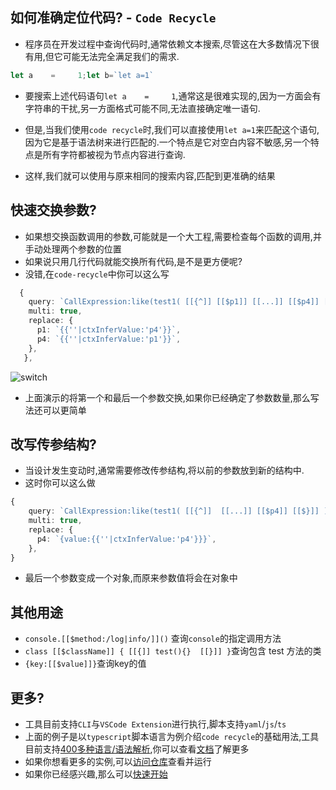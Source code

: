 ## 如何准确定位代码? - `Code Recycle`
- 程序员在开发过程中查询代码时,通常依赖文本搜索,尽管这在大多数情况下很有用,但它可能无法完全满足我们的需求.

```ts
let a    =     1;let b=`let a=1`
```

- 要搜索上述代码语句`let a    =     1`,通常这是很难实现的,因为一方面会有字符串的干扰,另一方面格式可能不同,无法直接确定唯一语句.

- 但是,当我们使用`code recycle`时,我们可以直接使用`let a=1`来匹配这个语句,因为它是基于语法树来进行匹配的.一个特点是它对空白内容不敏感,另一个特点是所有字符都被视为节点内容进行查询.
- 这样,我们就可以使用与原来相同的搜索内容,匹配到更准确的结果

## 快速交换参数?
- 如果想交换函数调用的参数,可能就是一个大工程,需要检查每个函数的调用,并手动处理两个参数的位置
- 如果说只用几行代码就能交换所有代码,是不是更方便呢?
- 没错,在`code-recycle`中你可以这么写

```ts
  {
    query: `CallExpression:like(test1( [[{^]] [[$p1]] [[...]] [[$p4]] [[$}]] ) )`,
    multi: true,
    replace: {
      p1: `{{''|ctxInferValue:'p4'}}`,
      p4: `{{''|ctxInferValue:'p1'}}`,
    },
   },
```

![switch](https://cdn.jsdelivr.net/gh/wszgrcy/code-recycle@1.2.0/docs/zh-Hans/image/like/switch-example.png)

- 上面演示的将第一个和最后一个参数交换,如果你已经确定了参数数量,那么写法还可以更简单

## 改写传参结构?
- 当设计发生变动时,通常需要修改传参结构,将以前的参数放到新的结构中.
- 这时你可以这么做

```ts
{
    query: `CallExpression:like(test1( [[{^]]  [[...]] [[$p4]] [[$}]] ) )`,
    multi: true,
    replace: {
      p4: `{value:{{''|ctxInferValue:'p4'}}}`,
    },
}
```

- 最后一个参数变成一个对象,而原来参数值将会在对象中

## 其他用途

- `console.[[$method:/log|info/]]()` 查询`console`的指定调用方法
- `class [[$className]] { [[{]] test(){}  [[}]] }`查询包含 test 方法的类
- `{key:[[$value]]}`查询key的值

## 更多?
- 工具目前支持`CLI`与`VSCode Extension`进行执行,脚本支持`yaml`/`js`/`ts`
- 上面的例子是以`typescript`脚本语言为例介绍`code recycle`的基础用法,工具目前支持[400多种语言/语法解析](https://wszgrcy.github.io/code-recycle/#/zh-Hans/%E8%A7%A3%E6%9E%90%E5%99%A8),你可以查看[文档](https://wszgrcy.github.io/code-recycle/#/zh-Hans/README)了解更多
- 如果你想看更多的实例,可以[访问仓库](https://github.com/wszgrcy/code-recycle-plugin-script)查看并运行
- 如果你已经感兴趣,那么可以[快速开始](https://wszgrcy.github.io/code-recycle/#/zh-Hans/%E5%BF%AB%E9%80%9F%E5%BC%80%E5%A7%8B)